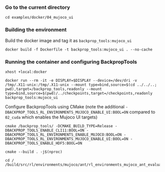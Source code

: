 ### Go to the current directory
```
cd examples/docker/04_mujoco_ui
```
### Building the environment
Build the docker image and tag it as `backprop_tools:mujoco_ui`
```
docker build -f Dockerfile -t backprop_tools:mujoco_ui . --no-cache
```
### Running the container and configuring BackpropTools
```
xhost +local:docker
```
```
docker run --rm -it -e DISPLAY=$DISPLAY --device=/dev/dri -v /tmp/.X11-unix:/tmp/.X11-unix --mount type=bind,source=$(cd ../../..; pwd),target=/backprop_tools,readonly --mount type=bind,source=$(pwd)/../checkpoints,target=/checkpoints,readonly backprop_tools:mujoco_ui
```
Configure BackpropTools using CMake (note the additional `-DBACKPROP_TOOLS_RL_ENVIRONMENTS_MUJOCO_ENABLE_UI:BOOL=ON` compared to `02_cuda` which enables the Mujoco UI targets)
```
cmake /backprop_tools/ -DCMAKE_BUILD_TYPE=Release -DBACKPROP_TOOLS_ENABLE_CLI11:BOOL=ON -DBACKPROP_TOOLS_RL_ENVIRONMENTS_ENABLE_MUJOCO:BOOL=ON -DBACKPROP_TOOLS_RL_ENVIRONMENTS_MUJOCO_ENABLE_UI:BOOL=ON -DBACKPROP_TOOLS_ENABLE_HDF5:BOOL=ON
```
```
cmake --build . -j$(nproc)
```
```
cd /
/build/src/rl/environments/mujoco/ant/rl_environments_mujoco_ant_evaluation_ppo
```
